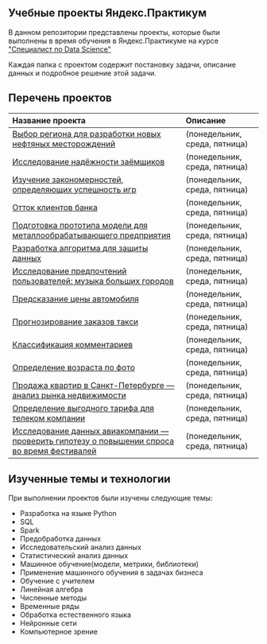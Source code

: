 ## Учебные проекты Яндекс.Практикум 
В данном репозитории представлены проекты, которые были выполнены в время обучения в Яндекс.Практикуме на курсе ["Специалист по Data Science"](https://practicum.yandex.ru/data-scientist/)

Каждая папка с проектом содержит постановку задачи, описание данных и подробное решение этой задачи.

## Перечень проектов
| Название проекта | Описание |
| :---------------------- | :---------------------- |
| [Выбор региона для разработки новых нефтяных месторождений](big_cities_music) | (понедельник, среда, пятница)|
| [Исследование надёжности заёмщиков](big_cities_music) | (понедельник, среда, пятница)|
| [Изучение закономерностей, определяющих успешность игр](big_cities_music) | (понедельник, среда, пятница)|
| [Отток клиентов банка](big_cities_music) | (понедельник, среда, пятница)|
| [Подготовка прототипа модели для металлообрабатывающего предприятия](big_cities_music) | (понедельник, среда, пятница)|
| [Разработка алгоритма для защиты данных](big_cities_music) | (понедельник, среда, пятница)|
| [Исследование предпочтений пользователей: музыка больших городов](big_cities_music) | (понедельник, среда, пятница)|
| [Предсказание цены автомобиля](big_cities_music) | (понедельник, среда, пятница)|
| [Прогнозирование заказов такси](big_cities_music) | (понедельник, среда, пятница)|
| [Классификация комментариев](big_cities_music) |(понедельник, среда, пятница)|
| [Определение возраста по фото](big_cities_music) | (понедельник, среда, пятница)|
| [Продажа квартир в Санкт-Петербурге — анализ рынка недвижимости](big_cities_music) | (понедельник, среда, пятница)|
| [Определение выгодного тарифа для телеком компании](big_cities_music) |(понедельник, среда, пятница)|
| [Исследование данных авиакомпании — проверить гипотезу о повышении спроса во время фестивалей](big_cities_music) | (понедельник, среда, пятница)|

## Изученные темы и технологии

При выполнении проектов были изучены следующие темы:
* Разработка на языке Python
* SQL
* Spark
* Предобработка данных
* Исследовательский анализ данных
* Статистический анализ данных
* Машинное обучение(модели, метрики, библиотеки)
* Применение машинного обучения в задачах бизнеса
* Обучение с учителем
* Линейная алгебра
* Численные методы
* Временные ряды
* Обработка естественного языка
* Нейронные сети
* Компьютерное зрение
